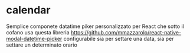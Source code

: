 # calendar
Semplice componete datatime piker personalizzato per React che sotto il cofano usa questa libreria https://github.com/mmazzarolo/react-native-modal-datetime-picker
configurabile sia per settare una data, sia per settare un determinato orario
